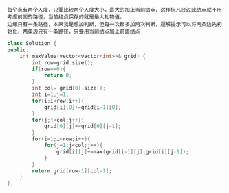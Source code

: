 	每个点有两个入度，只要比较两个入度大小，最大的加上当前结点，这样但凡经过此结点就不用考虑前面的路径，当前结点保存的就是最大礼物值。
	边缘只有一条路径，本来我是想加判断，但每一次都多加两次判断，题解提示可以将两条边先初始化，两条边只有一条路径，只要用当前结点加上前面结点
```cpp
class Solution {
public:
    int maxValue(vector<vector<int>>& grid) {
        int row=grid.size();
        if(row==0){
            return 0;
        }
        int col= grid[0].size();
        int i=1,j=1;
        for(i;i<row;i++){
            grid[i][0]+=grid[i-1][0];
        }
        for(j;j<col;j++){
            grid[0][j]+=grid[0][j-1];
        }
        for(i=1;i<row;i++){
            for(j=1;j<col;j++){
                grid[i][j]+=max(grid[i-1][j],grid[i][j-1]);
            }
        }
        return grid[row-1][col-1];
    }
};
```
